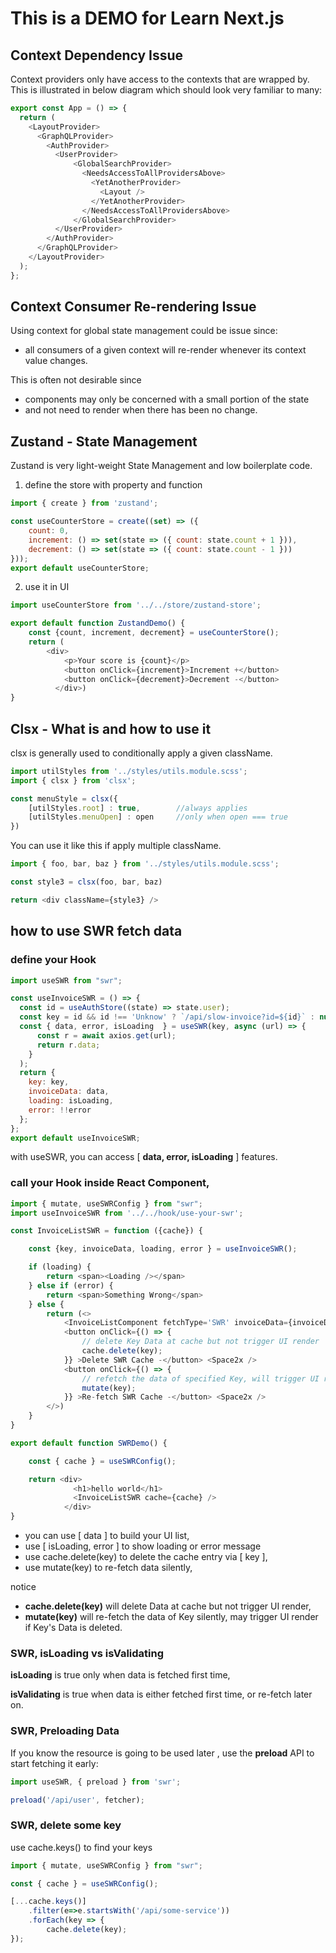 # This is a DEMO for Learn Next.js

## Context Dependency Issue

Context providers only have access to the contexts that are wrapped by. This is illustrated in below diagram which should look very familiar to many:

```js
export const App = () => {
  return (
    <LayoutProvider>
      <GraphQLProvider>
        <AuthProvider>
          <UserProvider>
              <GlobalSearchProvider>
                <NeedsAccessToAllProvidersAbove>
                  <YetAnotherProvider>
                    <Layout />
                  </YetAnotherProvider>
                </NeedsAccessToAllProvidersAbove>
              </GlobalSearchProvider>
          </UserProvider>
        </AuthProvider>
      </GraphQLProvider>
    </LayoutProvider>
  );
};
```

## Context Consumer Re-rendering Issue

Using context for global state management could be issue since: 
* all consumers of a given context will re-render whenever its context value changes.

This is often not desirable since 
* components may only be concerned with a small portion of the state 
* and not need to render when there has been no change.


## Zustand - State Management

Zustand is very light-weight State Management and low boilerplate code.

1) define the store with property and function
```js
import { create } from 'zustand';

const useCounterStore = create((set) => ({
    count: 0,
    increment: () => set(state => ({ count: state.count + 1 })),
    decrement: () => set(state => ({ count: state.count - 1 }))
}));
export default useCounterStore;
```

2) use it in UI
```js
import useCounterStore from '../../store/zustand-store';

export default function ZustandDemo() {
    const {count, increment, decrement} = useCounterStore();
    return (
        <div>
            <p>Your score is {count}</p>
            <button onClick={increment}>Increment +</button>
            <button onClick={decrement}>Decrement -</button>
          </div>)
}
```

## Clsx - What is and how to use it

clsx is generally used to conditionally apply a given className.

```js
import utilStyles from '../styles/utils.module.scss';
import { clsx } from 'clsx';

const menuStyle = clsx({
    [utilStyles.root] : true,        //always applies
    [utilStyles.menuOpen] : open     //only when open === true
})
```

You can use it like this if apply multiple className.
```js
import { foo, bar, baz } from '../styles/utils.module.scss';

const style3 = clsx(foo, bar, baz)

return <div className={style3} />
```


## how to use SWR fetch data

### define your Hook
```js
import useSWR from "swr";

const useInvoiceSWR = () => {
  const id = useAuthStore((state) => state.user);
  const key = id && id !== 'Unknow' ? `/api/slow-invoice?id=${id}` : null;
  const { data, error, isLoading  } = useSWR(key, async (url) => {
      const r = await axios.get(url);
      return r.data;
    }
  );
  return {
    key: key,
    invoiceData: data,
    loading: isLoading,
    error: !!error
  };
};
export default useInvoiceSWR;
```
with useSWR,  you can access [ **data, error, isLoading** ] features.

### call your Hook inside React Component, 

```js
import { mutate, useSWRConfig } from "swr";
import useInvoiceSWR from '../../hook/use-your-swr';

const InvoiceListSWR = function ({cache}) {

    const {key, invoiceData, loading, error } = useInvoiceSWR();

    if (loading) {
        return <span><Loading /></span>
    } else if (error) {
        return <span>Something Wrong</span>
    } else {
        return (<>
            <InvoiceListComponent fetchType='SWR' invoiceData={invoiceData} />
            <button onClick={() => {
                // delete Key Data at cache but not trigger UI render
                cache.delete(key);
            }} >Delete SWR Cache -</button> <Space2x />
            <button onClick={() => {
                // refetch the data of specified Key, will trigger UI render if Key Data is deleted.
                mutate(key);
            }} >Re-fetch SWR Cache -</button> <Space2x />
        </>)
    }
}

export default function SWRDemo() {

    const { cache } = useSWRConfig();

    return <div>  
              <h1>hello world</h1>
              <InvoiceListSWR cache={cache} /> 
            </div>
}
```
* you can use [ data ] to build your UI list,
* use [ isLoading, error ] to show loading or error message
* use cache.delete(key) to delete the cache entry via [ key ],
* use mutate(key) to re-fetch data silently,

notice

* **cache.delete(key)** will delete Data at cache but not trigger UI render,
* **mutate(key)** will re-fetch the data of Key silently, may trigger UI render if Key's Data is deleted.

### SWR, isLoading vs isValidating 

**isLoading** is true only when data is fetched first time,

**isValidating** is true when data is either fetched first time, or re-fetch later on.

### SWR, Preloading Data

If you know the resource is going to be used later , use the **preload** API to start fetching it early:

```js
import useSWR, { preload } from 'swr';

preload('/api/user', fetcher);
```

### SWR, delete some key

use cache.keys() to find your keys
```js
import { mutate, useSWRConfig } from "swr";

const { cache } = useSWRConfig();

[...cache.keys()]
    .filter(e=>e.startsWith('/api/some-service'))
    .forEach(key => {
        cache.delete(key);
});

```


